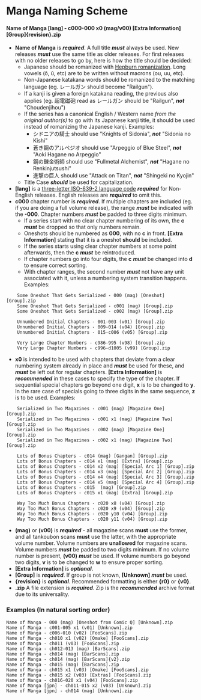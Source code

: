 # Manga Naming Scheme

#### **Name of Manga [lang] - c000-000 x0 (mag/v00) [Extra Information] [Group]{revision}.zip**

- **Name of Manga** is ***required***. A full title ***must*** always be used. New releases ***must*** use the same title as older releases. For first releases with no older releases to go by, here is how the title should be decided:
  - Japanese should be romanized with [Hepburn romanization](http://en.wikipedia.org/wiki/Hepburn_romanization). Long vowels (ō, ū, etc) are to be written without macrons (ou, uu, etc).
  - Non-Japanese katakana words should be romanized to the matching language (eg. レールガン should become "Railgun").
  - If a kanji is given a foreign katakana reading, the previous also applies (eg. 超電磁砲 read as レールガン should be "Railgun", ***not*** "Choudenjihou")
  - If the series has a canonical English / Western name *from the original author(s)* to go with its Japanese kanji title, it should be used instead of romanizing the Japanese kanji. Examples:
      -  シドニアの騎士 should use "Knights of Sidonia", ***not*** "Sidonia no Kishi"
      - 蒼き鋼のアルペジオ should use "Arpeggio of Blue Steel", ***not*** "Aoki Hagane no Arpeggio"
      - 鋼の錬金術師 should use "Fullmetal Alchemist", ***not*** "Hagane no Renkinjutsushi"
      - 進撃の巨人 should use "Attack on Titan", ***not*** "Shingeki no Kyojin"
  - Title Case ***should*** be used for capitalization.
- **[lang]** is a [three-letter ISO-639-2 language code](http://en.wikipedia.org/wiki/List_of_ISO_639-1_codes) ***required*** for Non-English releases. English releases are ***required*** to omit this.
- **c000** chapter number is ***required***. If multiple chapters are included (eg. if you are doing a full volume release), the range ***must*** be indicated with the **-000**. Chapter numbers ***must*** be padded to three digits minimum.
  - If a series start with no clear chapter numbering of its own, the **c** ***must*** be dropped so that only numbers remain.
  - Oneshots should be numbered as **000**, with no **c** in front. **[Extra Information]** stating that it is a oneshot **should** be included.
  - If the series starts using clear chapter numbers at some point afterwards, then the **c** ***must*** be reintroduced.
  - If chapter numbers go into four digits, the **c** ***must*** be changed into **d** to ensure correct sorting.
  - With chapter ranges, the second number ***must*** not have any unit associated with it, unless a numbering system transition happens. Examples:
```
    Some Oneshot That Gets Serialized - 000 (mag) [Oneshot] [Group].zip
    Some Oneshot That Gets Serialized - c001 (mag) [Group].zip
    Some Oneshot That Gets Serialized - c002 (mag) [Group].zip
    
    Unnumbered Initial Chapters - 001-003 (v01) [Group].zip
    Unnumbered Initial Chapters - 009-014 (v04) [Group].zip
    Unnumbered Initial Chapters - 015-c006 (v05) [Group].zip
    
    Very Large Chapter Numbers - c986-995 (v98) [Group].zip
    Very Large Chapter Numbers - c996-d1005 (v99) [Group].zip
```
- **x0** is intended to be used with chapters that deviate from a clear numbering system already in place and ***must*** be used for these, and ***must*** be left out for regular chapters. **[Extra Information]** is ***recommended*** in these cases to specify the type of the chapter. If sequential special chapters go beyond one digit, **x** is to be changed to **y**. In the rare case of specials going to three digits in the same sequence, **z** is to be used. Examples:
```
    Serialized in Two Magazines - c001 (mag) [Magazine One] [Group].zip
    Serialized in Two Magazines - c001 x1 (mag) [Magazine Two] [Group].zip
    Serialized in Two Magazines - c002 (mag) [Magazine One] [Group].zip
    Serialized in Two Magazines - c002 x1 (mag) [Magazine Two] [Group].zip
    
    Lots of Bonus Chapters - c014 (mag) [Gangan] [Group].zip
    Lots of Bonus Chapters - c014 x1 (mag) [Extra] [Group].zip
    Lots of Bonus Chapters - c014 x2 (mag) [Special Arc 1] [Group].zip
    Lots of Bonus Chapters - c014 x3 (mag) [Special Arc 2] [Group].zip
    Lots of Bonus Chapters - c014 x4 (mag) [Special Arc 3] [Group].zip
    Lots of Bonus Chapters - c014 x5 (mag) [Special Arc 4] [Group].zip
    Lots of Bonus Chapters - c015  (mag) [Group].zip
    Lots of Bonus Chapters - c015 x1 (mag) [Extra] [Group].zip
    
    Way Too Much Bonus Chapters - c020 x8 (v04) [Group].zip
    Way Too Much Bonus Chapters - c020 x9 (v04) [Group].zip
    Way Too Much Bonus Chapters - c020 y10 (v04) [Group].zip
    Way Too Much Bonus Chapters - c020 y11 (v04) [Group].zip
```
- **(mag)** or **(v00)** is ***required*** - all magazine scans **must** use the former, and all tankoubon scans **must** use the latter, with the appropriate volume number. Volume numbers are **unallowed** for magazine scans. Volume numbers ***must*** be padded to two digits minimum. If no volume number is present, **(v00)** ***must*** be used. If volume numbers go beyond two digits, **v** is to be changed to **w** to ensure proper sorting.
- **[Extra Information]** is ***optional***.
- **[Group]** is ***required***. If group is not known, **[Unknown]** ***must*** be used.
- **{revision}** is ***optional***. Recommended formatting is either **{r0}** or **{v0}**.
- **.zip** A file extension is ***required***. Zip is the ***recommended*** archive format due to its universality.

### Examples (In natural sorting order)
```
Name of Manga - 000 (mag) [Oneshot from Comic Q] [Unknown].zip
Name of Manga - c001-005 x1 (v01) [Unknown].zip
Name of Manga - c006-010 (v02) [FooScans].zip
Name of Manga - ch010 x1 (v02) [Omake] [FooScans].zip
Name of Manga - ch011 (v03) [FooScans].zip
Name of Manga - ch012-013 (mag) [BarScans].zip
Name of Manga - ch014 (mag) [BarScans].zip
Name of Manga - ch014 (mag) [BarScans]{v2}.zip
Name of Manga - ch015 (mag) [BarScans].zip
Name of Manga - ch015 x1 (v03) [Omake] [FooScans].zip
Name of Manga - ch015 x2 (v03) [Extras] [FooScans].zip
Name of Manga - ch016-020 x1 (v04) [FooScans].zip
Name of Manga [jpn] - ch011-015 x2 (v03) [Unknown].zip
Name of Manga [jpn] - ch014 (mag) [Unknown].zip
```